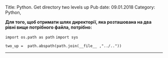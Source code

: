 Title: Python. Get directory two levels up
Pub date: 09.01.2018
Category: Python, 

**Для того, щоб отримати шлях директорії, яка розташована на два рівні вище потрібного файла, потрібно:**

`import os.path as path`
`import sys`

`two_up =  path.abspath(path.join(__file__ ,"../.."))`

-----